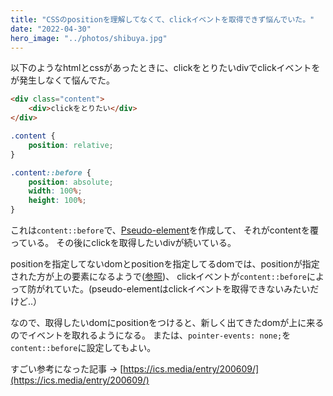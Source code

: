 ```yaml
---
title: "CSSのpositionを理解してなくて、clickイベントを取得できず悩んでいた。"
date: "2022-04-30"
hero_image: "../photos/shibuya.jpg"
---
```


以下のようなhtmlとcssがあったときに、clickをとりたいdivでclickイベントをが発生しなくて悩んでた。

```html
<div class="content">
    <div>clickをとりたい</div>
</div>
```

```css
.content {
    position: relative;
}

.content::before {
    position: absolute;
    width: 100%;
    height: 100%;
}
```

これは`content::before`で、[Pseudo-element](https://developer.mozilla.org/en-US/docs/Web/CSS/Pseudo-elements)を作成して、 それがcontentを覆っている。
その後にclickを取得したいdivが続いている。

positionを指定してないdomとpositionを指定してるdomでは、positionが指定された方が上の要素になるようで([参照](https://developer.mozilla.org/en-US/docs/web/css/css_positioning/understanding_z_index/stacking_without_z-index))、
clickイベントが`content::before`によって防がれていた。(pseudo-elementはclickイベントを取得できないみたいだけど..）

なので、取得したいdomにpositionをつけると、新しく出てきたdomが上に来るのでイベントを取れるようになる。
または、`pointer-events: none;`を`content::before`に設定してもよい。


すごい参考になった記事 -> [https://ics.media/entry/200609/](https://ics.media/entry/200609/)
